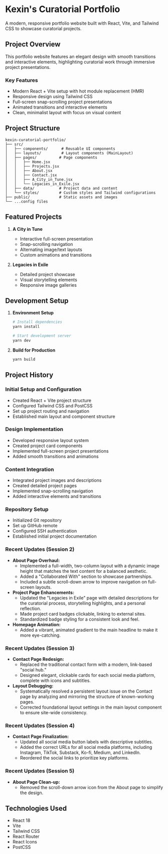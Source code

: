 # Kexin's Curatorial Portfolio

A modern, responsive portfolio website built with React, Vite, and Tailwind CSS to showcase curatorial projects.

## Project Overview

This portfolio website features an elegant design with smooth transitions and interactive elements, highlighting curatorial work through immersive project presentations.

### Key Features

- Modern React + Vite setup with hot module replacement (HMR)
- Responsive design using Tailwind CSS
- Full-screen snap-scrolling project presentations
- Animated transitions and interactive elements
- Clean, minimalist layout with focus on visual content

## Project Structure

```
kexin-curatorial-portfolio/
├── src/
│   ├── components/      # Reusable UI components
│   ├── layouts/         # Layout components (MainLayout)
│   ├── pages/          # Page components
│   │   ├── Home.jsx
│   │   ├── Projects.jsx
│   │   ├── About.jsx
│   │   ├── Contact.jsx
│   │   ├── A_City_in_Tune.jsx
│   │   └── Legacies_in_Exile.jsx
│   ├── data/           # Project data and content
│   └── styles/         # Custom styles and Tailwind configurations
├── public/             # Static assets and images
└── ...config files
```

## Featured Projects

1. **A City in Tune**
   - Interactive full-screen presentation
   - Snap-scrolling navigation
   - Alternating image/text layouts
   - Custom animations and transitions

2. **Legacies in Exile**
   - Detailed project showcase
   - Visual storytelling elements
   - Responsive image galleries

## Development Setup

1. **Environment Setup**
   ```bash
   # Install dependencies
   yarn install

   # Start development server
   yarn dev
   ```

2. **Build for Production**
   ```bash
   yarn build
   ```

## Project History

### Initial Setup and Configuration
- Created React + Vite project structure
- Configured Tailwind CSS and PostCSS
- Set up project routing and navigation
- Established main layout and component structure

### Design Implementation
- Developed responsive layout system
- Created project card components
- Implemented full-screen project presentations
- Added smooth transitions and animations

### Content Integration
- Integrated project images and descriptions
- Created detailed project pages
- Implemented snap-scrolling navigation
- Added interactive elements and transitions

### Repository Setup
- Initialized Git repository
- Set up GitHub remote
- Configured SSH authentication
- Established initial project documentation

### Recent Updates (Session 2)
- **About Page Overhaul:**
  - Implemented a full-width, two-column layout with a dynamic image height that matches the text content for a balanced aesthetic.
  - Added a "Collaborated With" section to showcase partnerships.
  - Included a subtle scroll-down arrow to improve navigation on full-screen layouts.
- **Project Page Enhancements:**
  - Updated the "Legacies in Exile" page with detailed descriptions for the curatorial process, storytelling highlights, and a personal reflection.
  - Made project card badges clickable, linking to external sites.
  - Standardized badge styling for a consistent look and feel.
- **Homepage Animation:**
  - Added a vibrant, animated gradient to the main headline to make it more eye-catching.

### Recent Updates (Session 3)
- **Contact Page Redesign:**
  - Replaced the traditional contact form with a modern, link-based "social hub."
  - Designed elegant, clickable cards for each social media platform, complete with icons and subtitles.
- **Layout Debugging:**
  - Systematically resolved a persistent layout issue on the Contact page by analyzing and mirroring the structure of known-working pages.
  - Corrected foundational layout settings in the main layout component to ensure site-wide consistency.

### Recent Updates (Session 4)
- **Contact Page Finalization:**
  - Updated all social media button labels with descriptive subtitles.
  - Added the correct URLs for all social media platforms, including Instagram, TikTok, Substack, Ko-fi, Medium, and LinkedIn.
  - Reordered the social links to prioritize key platforms.

### Recent Updates (Session 5)
- **About Page Clean-up:**
  - Removed the scroll-down arrow icon from the About page to simplify the design.

## Technologies Used

- React 18
- Vite
- Tailwind CSS
- React Router
- React Icons
- PostCSS
